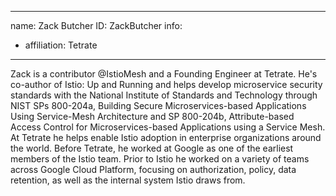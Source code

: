 -------------------------------------------------------------
name: Zack Butcher
ID: ZackButcher
info:
  - affiliation: Tetrate
-------------------------------------------------------------

Zack is a contributor @IstioMesh and a Founding Engineer at Tetrate. He's co-author of Istio: Up and Running and helps develop microservice security standards with the National Institute of Standards and Technology through NIST SPs 800-204a, Building Secure Microservices-based Applications Using Service-Mesh Architecture and SP 800-204b, Attribute-based Access Control for Microservices-based Applications using a Service Mesh. At Tetrate he helps enable Istio adoption in enterprise organizations around the world. Before Tetrate, he worked at Google as one of the earliest members of the Istio team. Prior to Istio he worked on a variety of teams across Google Cloud Platform, focusing on authorization, policy, data retention, as well as the internal system Istio draws from.
